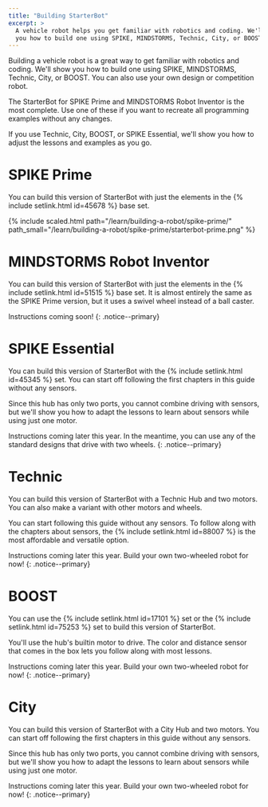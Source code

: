 ```yaml
---
title: "Building StarterBot"
excerpt: >
  A vehicle robot helps you get familiar with robotics and coding. We'll show
  you how to build one using SPIKE, MINDSTORMS, Technic, City, or BOOST.
---
```


Building a vehicle robot is a great way to get familiar with robotics and
coding. We'll show you how to build one using SPIKE, MINDSTORMS, Technic, City,
or BOOST. You can also use your own design or competition robot. 

The StarterBot for SPIKE Prime and MINDSTORMS Robot Inventor is the most
complete. Use one of these if you want to recreate all programming examples
without any changes.

If you use Technic, City, BOOST, or SPIKE Essential, we'll show you how to
adjust the lessons and examples as you go.

# SPIKE Prime

You can build this version of StarterBot with just the elements in the {%
include setlink.html id=45678 %} base set.

{% include scaled.html
  path="/learn/building-a-robot/spike-prime/"
  path_small="/learn/building-a-robot/spike-prime/starterbot-prime.png"
%}

# MINDSTORMS Robot Inventor

You can build this version of StarterBot with just the elements in the {%
include setlink.html id=51515 %} base set. It is almost entirely the same as
the SPIKE Prime version, but it uses a swivel wheel instead of a ball caster.

Instructions coming soon!
{: .notice--primary}

# SPIKE Essential

You can build this version of StarterBot with the {% include setlink.html
id=45345 %} set. You can start off following the first chapters in this guide
without any sensors.

Since this hub has only two ports, you cannot combine driving with sensors, but
we'll show you how to adapt the lessons to learn about sensors while using just
one motor.

Instructions coming later this year. In the meantime, you can use any of the
standard designs that drive with two wheels.
{: .notice--primary}

# Technic

You can build this version of StarterBot with a Technic Hub and two motors. You
can also make a variant with other motors and wheels.

You can start following this guide without any sensors. To follow along with the
chapters about sensors, the {% include setlink.html id=88007 %} is the most
affordable and versatile option.

Instructions coming later this year. Build your own two-wheeled robot for now!
{: .notice--primary}

# BOOST

You can use the {% include setlink.html id=17101 %} set or the
{% include setlink.html id=75253 %} set to build this version of StarterBot.

You'll use the hub's builtin motor to drive. The color and distance sensor that
comes in the box lets you follow along with most lessons.

Instructions coming later this year. Build your own two-wheeled robot for now!
{: .notice--primary}

# City

You can build this version of StarterBot with a City Hub and two motors. You
can start off following the first chapters in this guide without any sensors.

Since this hub has only two ports, you cannot combine driving with sensors, but
we'll show you how to adapt the lessons to learn about sensors while using just
one motor.

Instructions coming later this year. Build your own two-wheeled robot for now!
{: .notice--primary}
